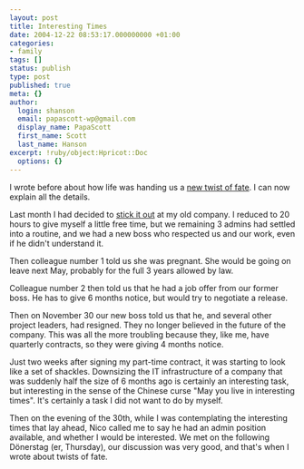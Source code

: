 ```yaml
---
layout: post
title: Interesting Times
date: 2004-12-22 08:53:17.000000000 +01:00
categories:
- family
tags: []
status: publish
type: post
published: true
meta: {}
author:
  login: shanson
  email: papascott-wp@gmail.com
  display_name: PapaScott
  first_name: Scott
  last_name: Hanson
excerpt: !ruby/object:Hpricot::Doc
  options: {}
---
```

<p>I wrote before about how life was handing us a <a title="PapaScott: Truly, Deeply, Madly" href="http://www.papascott.de/archives/2004/12/09/truly-deeply-madly/">new twist of fate</a>. I can now explain all the details.</p>
<p>Last month I had decided to <a href="http://www.papascott.de/archives/2004/11/15/half-time/">stick it out</a> at my old company. I reduced to 20 hours to give myself a little free time, but we remaining 3 admins had settled into a routine, and we had a new boss who respected us and our work, even if he didn't understand it.</p>
<p>Then colleague number 1 told us she was pregnant. She would be going on leave next May, probably for the full 3 years allowed by law. </p>
<p>Colleague number 2 then told us that he had a job offer from our former boss. He has to give 6 months notice, but would try to negotiate a release.</p>
<p>Then on November 30 our new boss told us that he, and several other project leaders, had resigned. They no longer believed in the future of the company. This was all the more troubling because they, like me, have quarterly contracts, so they were giving 4 months notice.</p>
<p>Just two weeks after signing my part-time contract, it was starting to look like a set of shackles. Downsizing the IT infrastructure of a company that was suddenly half the size of 6 months ago is certainly an interesting task, but interesting in the sense of the Chinese curse "May you live in interesting times". It's certainly a task I did not want to do by myself.</p>
<p>Then on the evening of the 30th, while I was contemplating the interesting times that lay ahead, Nico called me to say he had an admin position available, and whether I would be interested. We met on the following Dönerstag (er, Thursday), our discussion was very good, and that's when I wrote about twists of fate.</p>
